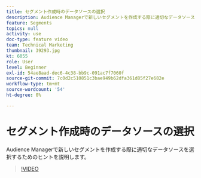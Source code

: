 ```yaml
---
title: セグメント作成時のデータソースの選択
description: Audience Managerで新しいセグメントを作成する際に適切なデータソースを選択するためのヒントを説明します。
feature: Segments
topics: null
activity: use
doc-type: feature video
team: Technical Marketing
thumbnail: 39293.jpg
kt: 6055
role: User
level: Beginner
exl-id: 54ae8aad-dec6-4c38-bb9c-091ac7f7060f
source-git-commit: 7c0d2c510851c3bae949b62dfa361d85f27e682e
workflow-type: tm+mt
source-wordcount: '54'
ht-degree: 0%

---
```


# セグメント作成時のデータソースの選択

Audience Managerで新しいセグメントを作成する際に適切なデータソースを選択するためのヒントを説明します。

>[!VIDEO](https://video.tv.adobe.com/v/327398/?quality=12&learn=on&captions=jpn)
